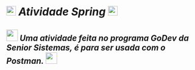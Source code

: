 <h1><b><img height="25" src="https://cdn.discordapp.com/emojis/850096080121102386.gif?v=1"><i> Atividade Spring </i><img height="25" src="https://cdn.discordapp.com/emojis/850096080121102386.gif?v=1"></b></h1> 

<h2><b><img height="30" src="https://media.discordapp.net/attachments/767080390241812540/889857636604997712/teste.gif"><i> Uma atividade feita no programa GoDev da Senior Sistemas, é para ser usada com o Postman. </i><img height="30" src="https://media.discordapp.net/attachments/767080390241812540/889857636604997712/teste.gif"></b></h2> 

